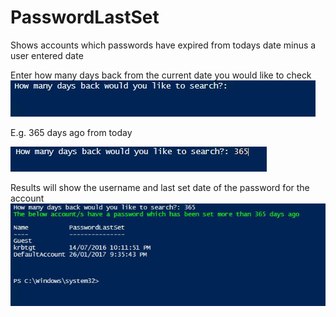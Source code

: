 # PasswordLastSet
Shows accounts which passwords have expired from todays date minus a user entered date

Enter how many days back from the current date you would like to check
![WebsiteURL](https://github.com/x49QK2S25Jv/PasswordLastSet/blob/master/README/IMAGE1.JPG)

E.g. 365 days ago from today

![WebsiteURL](https://github.com/x49QK2S25Jv/PasswordLastSet/blob/master/README/IMAGE2.JPG)


Results will show the username and last set date of the password for the account
![WebsiteURL](https://github.com/x49QK2S25Jv/PasswordLastSet/blob/master/README/IMAGE3.JPG)
